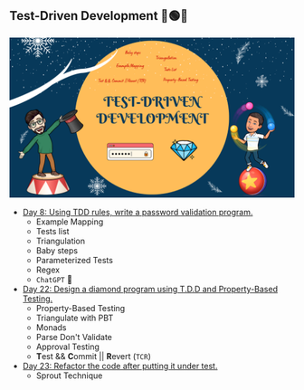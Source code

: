 ## Test-Driven Development 🔴🟢🔵
![TDD Learning path](../img/tdd.png)

- [Day 8: Using TDD rules, write a password validation program.](../exercise/day08/challenge.md)
  - Example Mapping
  - Tests list
  - Triangulation
  - Baby steps
  - Parameterized Tests
  - Regex
  - `ChatGPT` 🤪
- [Day 22: Design a diamond program using T.D.D and Property-Based Testing.](../exercise/day22/challenge.md)
  - Property-Based Testing
  - Triangulate with PBT
  - Monads
  - Parse Don't Validate
  - Approval Testing
  - **T**est && **C**ommit || **R**evert (`TCR`)
- [Day 23: Refactor the code after putting it under test.](../exercise/day23/challenge.md)
  - Sprout Technique

